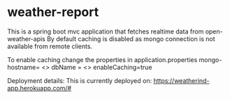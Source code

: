 # weather-report
This is a spring boot mvc application that fetches  realtime data from open-weather-apis
By default caching is disabled as mongo connection is not available from remote clients.

To enable caching change the properties in application.properties
mongo-hostname= <<your mongo hostname>>
dbName = <<your db name>>
enableCaching=true

Deployment details:
This is currently deployed on:
https://weatherind-app.herokuapp.com/#



